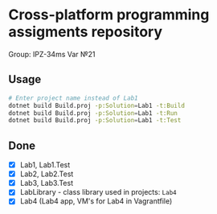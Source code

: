 # Cross-platform programming assigments repository
Group: IPZ-34ms Var №21

## Usage
```sh
# Enter project name instead of Lab1
dotnet build Build.proj -p:Solution=Lab1 -t:Build
dotnet build Build.proj -p:Solution=Lab1 -t:Run
dotnet build Build.proj -p:Solution=Lab1 -t:Test

```

## Done
- [x] Lab1, Lab1.Test
- [x] Lab2, Lab2.Test
- [x] Lab3, Lab3.Test
- [x] LabLibrary - class library used in projects: `Lab4`
- [x] Lab4 (Lab4 app, VM's for Lab4 in Vagrantfile)